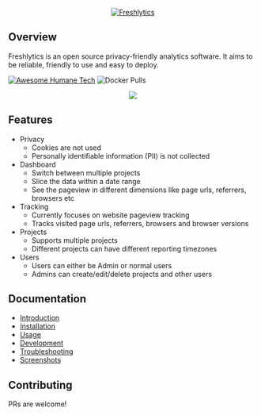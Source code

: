 <p align="center">
  <a href="https://github.com/sheshbabu/freshlytics/blob/master/docs/README.md" alt="Freshlytics">
    <img src="https://raw.githubusercontent.com/sheshbabu/freshlytics/master/docs/title.png" alt="Freshlytics" />
  </a>
</p>

## Overview

Freshlytics is an open source privacy-friendly analytics software. It aims to be reliable, friendly to use and easy to deploy.

[![Awesome Humane Tech](https://raw.githubusercontent.com/humanetech-community/awesome-humane-tech/main/humane-tech-badge.svg?sanitize=true)](https://github.com/humanetech-community/awesome-humane-tech) ![Docker Pulls](https://img.shields.io/docker/pulls/freshlytics/freshlytics?style=flat-square)

<p align="center"><img src="https://raw.githubusercontent.com/sheshbabu/freshlytics/master/docs/screenshots/home.png" /></p>

## Features

- Privacy
  - Cookies are not used
  - Personally identifiable information (PII) is not collected
- Dashboard
  - Switch between multiple projects
  - Slice the data within a date range
  - See the pageview in different dimensions like page urls, referrers, browsers etc
- Tracking
  - Currently focuses on website pageview tracking
  - Tracks visited page urls, referrers, browsers and browser versions
- Projects
  - Supports multiple projects
  - Different projects can have different reporting timezones
- Users
  - Users can either be Admin or normal users
  - Admins can create/edit/delete projects and other users

## Documentation

- [Introduction](./docs/README.md)
- [Installation](./docs/installation.md)
- [Usage](./docs/usage.md)
- [Development](./docs/development.md)
- [Troubleshooting](./docs/troubleshooting.md)
- [Screenshots](./docs/screenshots.md)

## Contributing

PRs are welcome!
